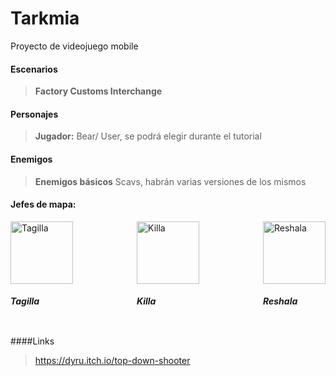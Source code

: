 # Tarkmia
Proyecto de videojuego mobile 

#### Escenarios
> <strong>Factory Customs Interchange</strong>

#### Personajes
> <strong>Jugador:</strong> Bear/ User, se podrá elegir durante el tutorial

#### Enemigos
> <strong>Enemigos básicos</strong> Scavs, habrán varias versiones de los mismos

#### Jefes de mapa: 


<div style="display: flex; justify-content: space-between;">
  <div>
    <img src="https://github.com/Ch1nolas/Hotline-Tarkov/blob/main/tagilla2.jpg" alt="Tagilla" width="100px" heigh="100px">
    <h6><strong>Tagilla</strong></h6>
  </div>
  <div>
    <img src="https://github.com/Ch1nolas/Hotline-Tarkov/blob/main/killa.jpg" alt="Killa" width="100px" heigh="100px">
    <h6><strong>Killa</strong></h6>
  </div>
  <div>
    <img src="https://github.com/Ch1nolas/Hotline-Tarkov/blob/main/reshala.jpg" alt="Reshala" width="100px" heigh="100px">
    <h6><strong>Reshala</strong></h6>
  </div>
</div>


####Links
> https://dyru.itch.io/top-down-shooter


